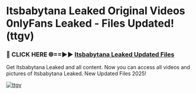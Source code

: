 # Itsbabytana Leaked Original Videos 0nlyFans Leaked - Files Updated! (ttgv)

<h3>🔴 CLICK HERE 🌐==►► <a href="https://tinyurl.com/2m67pmp6" rel="nofollow">Itsbabytana Leaked Updated Files</a></h3>

Get Itsbabytana Leaked and all content. Now you can access all videos and pictures of Itsbabytana Leaked. New Updated Files 2025!

[![ttgv](https://i.imgur.com/H4QAA4z.gif)](https://tinyurl.com/2m67pmp6)